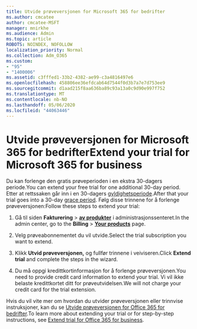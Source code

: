 ```yaml
---
title: Utvide prøveversjonen for Microsoft 365 for bedrifter
ms.author: cmcatee
author: cmcatee-MSFT
manager: mnirkhe
ms.audience: Admin
ms.topic: article
ROBOTS: NOINDEX, NOFOLLOW
localization_priority: Normal
ms.collection: Adm_O365
ms.custom:
- "95"
- "1400006"
ms.assetid: c3fffed1-33b2-4382-ae99-c3a4816497e6
ms.openlocfilehash: 458806ee36efdcab64d7544f0d3b7a7e7d753ee9
ms.sourcegitcommit: d1aad215f8aa636ba89c93a13a0c9d90e997f752
ms.translationtype: MT
ms.contentlocale: nb-NO
ms.lasthandoff: 05/06/2020
ms.locfileid: "44063446"
---
```

# <a name="extend-your-trial-for-microsoft-365-for-business"></a><span data-ttu-id="200a3-102">Utvide prøveversjonen for Microsoft 365 for bedrifter</span><span class="sxs-lookup"><span data-stu-id="200a3-102">Extend your trial for Microsoft 365 for business</span></span>

<span data-ttu-id="200a3-103">Du kan forlenge den gratis prøveperioden i en ekstra 30-dagers periode.</span><span class="sxs-lookup"><span data-stu-id="200a3-103">You can extend your free trial for one additional 30-day period.</span></span> <span data-ttu-id="200a3-104">Etter at rettssaken går inn i en 30-dagers [gyldighetsperiode](https://docs.microsoft.com/alchemyinsights/grace-period-for-microsoft-365-free-trial).</span><span class="sxs-lookup"><span data-stu-id="200a3-104">After that your trial goes into a 30-day [grace period](https://docs.microsoft.com/alchemyinsights/grace-period-for-microsoft-365-free-trial).</span></span> <span data-ttu-id="200a3-105">Følg disse trinnene for å forlenge prøveversjonen:</span><span class="sxs-lookup"><span data-stu-id="200a3-105">Follow these steps to extend your trial:</span></span>
  
1. <span data-ttu-id="200a3-106">Gå til siden **Fakturering** \> **[av produkter](https://go.microsoft.com/fwlink/p/?linkid=842054)** i administrasjonssenteret.</span><span class="sxs-lookup"><span data-stu-id="200a3-106">In the admin center, go to the **Billing** \> **[Your products](https://go.microsoft.com/fwlink/p/?linkid=842054)** page.</span></span>

2. <span data-ttu-id="200a3-107">Velg prøveabonnementet du vil utvide.</span><span class="sxs-lookup"><span data-stu-id="200a3-107">Select the trial subscription you want to extend.</span></span>

3. <span data-ttu-id="200a3-108">Klikk **Utvid prøveversjonen,** og fullfør trinnene i veiviseren.</span><span class="sxs-lookup"><span data-stu-id="200a3-108">Click **Extend trial** and complete the steps in the wizard.</span></span>

4. <span data-ttu-id="200a3-109">Du må oppgi kredittkortinformasjon for å forlenge prøveversjonen.</span><span class="sxs-lookup"><span data-stu-id="200a3-109">You need to provide credit card information to extend your trial.</span></span> <span data-ttu-id="200a3-110">Vi vil ikke belaste kredittkortet ditt for prøveutvidelsen.</span><span class="sxs-lookup"><span data-stu-id="200a3-110">We will not charge your credit card for the trial extension.</span></span>

<span data-ttu-id="200a3-111">Hvis du vil vite mer om hvordan du utvider prøveversjonen eller trinnvise instruksjoner, kan du se [Utvide prøveversjonen for Office 365 for bedrifter](https://docs.microsoft.com/microsoft-365/commerce/extend-your-trial).</span><span class="sxs-lookup"><span data-stu-id="200a3-111">To learn more about extending your trial or for step-by-step instructions, see [Extend trial for Office 365 for business](https://docs.microsoft.com/microsoft-365/commerce/extend-your-trial).</span></span>
